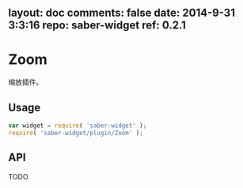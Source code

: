 layout: doc
comments: false
date: 2014-9-31 3:3:16
repo: saber-widget
ref: 0.2.1
---

# Zoom

缩放插件。


## Usage

``` javascript
var widget = require( 'saber-widget' );
require( 'saber-widget/plugin/Zoom' );
```

## API

TODO


